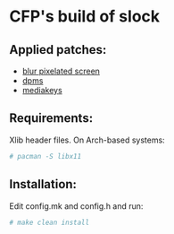 # CFP's build of slock

## Applied patches:
- [blur pixelated screen](https://tools.suckless.org/slock/patches/blur-pixelated-screen/)
- [dpms](https://tools.suckless.org/slock/patches/dpms/)
- [mediakeys](https://tools.suckless.org/slock/patches/mediakeys/)

## Requirements:
Xlib header files. On Arch-based systems:

```bash
# pacman -S libx11
```

## Installation:
Edit config.mk and config.h and run:

```bash
# make clean install
```
